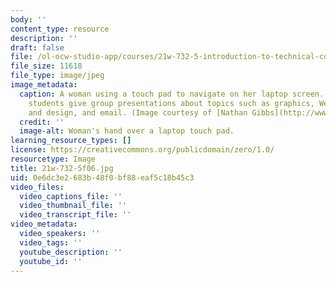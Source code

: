 ```yaml
---
body: ''
content_type: resource
description: ''
draft: false
file: /ol-ocw-studio-app/courses/21w-732-5-introduction-to-technical-communication-explorations-in-scientific-and-technical-writing-fall-2006/df52ae044c9da31c465b1f5ec55888ce_21w-732-5f06.jpg
file_size: 11618
file_type: image/jpeg
image_metadata:
  caption: A woman using a touch pad to navigate on her laptop screen. In this course,
    students give group presentations about topics such as graphics, Web page writing
    and design, and email. (Image courtesy of [Nathan Gibbs](http://www.nathangibbs.com/).)
  credit: ''
  image-alt: Woman's hand over a laptop touch pad.
learning_resource_types: []
license: https://creativecommons.org/publicdomain/zero/1.0/
resourcetype: Image
title: 21w-732-5f06.jpg
uid: 0e6dc3e2-683b-48f0-bf88-eaf5c18b45c3
video_files:
  video_captions_file: ''
  video_thumbnail_file: ''
  video_transcript_file: ''
video_metadata:
  video_speakers: ''
  video_tags: ''
  youtube_description: ''
  youtube_id: ''
---
```

